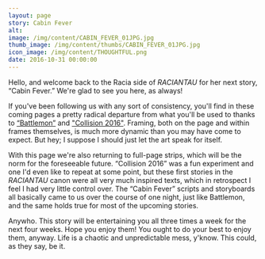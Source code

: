 ```yaml
---
layout: page
story: Cabin Fever
alt:
image: /img/content/CABIN_FEVER_01JPG.jpg
thumb_image: /img/content/thumbs/CABIN_FEVER_01JPG.jpg
icon_image: /img/content/THOUGHTFUL.png
date: 2016-10-31 00:00:00
---
```


Hello, and welcome back to the Racia side of <em>RACIANTAU</em> for her next story, “Cabin Fever.” We're glad to see you here, as always!

If you've been following us with any sort of consistency, you'll find in these coming pages a pretty radical departure from what you'll be used to thanks to <a href='/comic/battlemon-01'>“Battlemon”</a> and <a href='/comic/collision+2016-01'>"Collision 2016"</a>. Framing, both on the page and within frames themselves, is much more dynamic than you may have come to expect. But hey; I suppose I should just let the art speak for itself.

With this page we're also returning to full-page strips, which will be the norm for the foreseeable future. “Collision 2016” was a fun experiment and one I'd even like to repeat at some point, but these first stories in the <em>RACIANTAU</em> canon were all very much inspired texts, which in retrospect I feel I had very little control over. The “Cabin Fever” scripts and storyboards all basically came to us over the course of one night, just like Battlemon, and the same holds true for most of the upcoming stories.

Anywho. This story will be entertaining you all three times a week for the next four weeks. Hope you enjoy them! You ought to do your best to enjoy them, anyway. Life is a chaotic and unpredictable mess, y'know. This could, as they say, be it.
